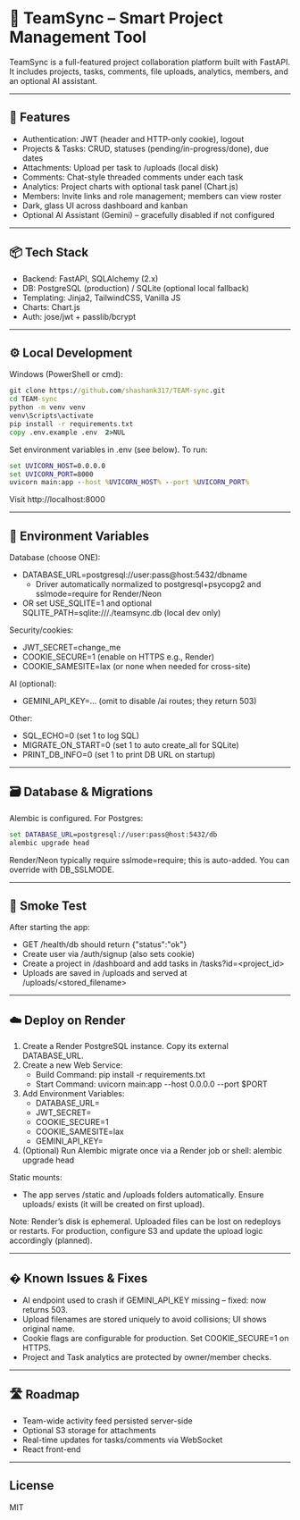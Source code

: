 # 🧠 TeamSync – Smart Project Management Tool

TeamSync is a full-featured project collaboration platform built with FastAPI. It includes projects, tasks, comments, file uploads, analytics, members, and an optional AI assistant.

---

## 🚀 Features

- Authentication: JWT (header and HTTP-only cookie), logout
- Projects & Tasks: CRUD, statuses (pending/in-progress/done), due dates
- Attachments: Upload per task to /uploads (local disk)
- Comments: Chat-style threaded comments under each task
- Analytics: Project charts with optional task panel (Chart.js)
- Members: Invite links and role management; members can view roster
- Dark, glass UI across dashboard and kanban
- Optional AI Assistant (Gemini) – gracefully disabled if not configured

---

## 📦 Tech Stack

- Backend: FastAPI, SQLAlchemy (2.x)
- DB: PostgreSQL (production) / SQLite (optional local fallback)
- Templating: Jinja2, TailwindCSS, Vanilla JS
- Charts: Chart.js
- Auth: jose/jwt + passlib/bcrypt

---

## ⚙️ Local Development

Windows (PowerShell or cmd):

```bat
git clone https://github.com/shashank317/TEAM-sync.git
cd TEAM-sync
python -m venv venv
venv\Scripts\activate
pip install -r requirements.txt
copy .env.example .env  2>NUL
```

Set environment variables in .env (see below). To run:

```bat
set UVICORN_HOST=0.0.0.0
set UVICORN_PORT=8000
uvicorn main:app --host %UVICORN_HOST% --port %UVICORN_PORT%
```

Visit http://localhost:8000

---

## 🔧 Environment Variables

Database (choose ONE):

- DATABASE_URL=postgresql://user:pass@host:5432/dbname
  - Driver automatically normalized to postgresql+psycopg2 and sslmode=require for Render/Neon
- OR set USE_SQLITE=1 and optional SQLITE_PATH=sqlite:///./teamsync.db (local dev only)

Security/cookies:

- JWT_SECRET=change_me
- COOKIE_SECURE=1           (enable on HTTPS e.g., Render)
- COOKIE_SAMESITE=lax       (or none when needed for cross-site)

AI (optional):

- GEMINI_API_KEY=...        (omit to disable /ai routes; they return 503)

Other:

- SQL_ECHO=0                (set 1 to log SQL)
- MIGRATE_ON_START=0        (set 1 to auto create_all for SQLite)
- PRINT_DB_INFO=0           (set 1 to print DB URL on startup)

---

## 🗃️ Database & Migrations

Alembic is configured. For Postgres:

```bat
set DATABASE_URL=postgresql://user:pass@host:5432/db
alembic upgrade head
```

Render/Neon typically require sslmode=require; this is auto-added. You can override with DB_SSLMODE.

---

## 🧪 Smoke Test

After starting the app:

- GET /health/db should return {"status":"ok"}
- Create user via /auth/signup (also sets cookie)
- Create a project in /dashboard and add tasks in /tasks?id=<project_id>
- Uploads are saved in /uploads and served at /uploads/<stored_filename>

---

## ☁️ Deploy on Render

1) Create a Render PostgreSQL instance. Copy its external DATABASE_URL.
2) Create a new Web Service:
   - Build Command: pip install -r requirements.txt
   - Start Command: uvicorn main:app --host 0.0.0.0 --port $PORT
3) Add Environment Variables:
   - DATABASE_URL=<your value>
   - JWT_SECRET=<random-long-secret>
   - COOKIE_SECURE=1
   - COOKIE_SAMESITE=lax
   - GEMINI_API_KEY=<optional>
4) (Optional) Run Alembic migrate once via a Render job or shell: alembic upgrade head

Static mounts:

- The app serves /static and /uploads folders automatically. Ensure uploads/ exists (it will be created on first upload).

Note: Render’s disk is ephemeral. Uploaded files can be lost on redeploys or restarts. For production, configure S3 and update the upload logic accordingly (planned).

---

## � Known Issues & Fixes

- AI endpoint used to crash if GEMINI_API_KEY missing – fixed: now returns 503.
- Upload filenames are stored uniquely to avoid collisions; UI shows original name.
- Cookie flags are configurable for production. Set COOKIE_SECURE=1 on HTTPS.
- Project and Task analytics are protected by owner/member checks.

---

## 🛣️ Roadmap

- Team-wide activity feed persisted server-side
- Optional S3 storage for attachments
- Real-time updates for tasks/comments via WebSocket
- React front-end

---

## License

MIT



